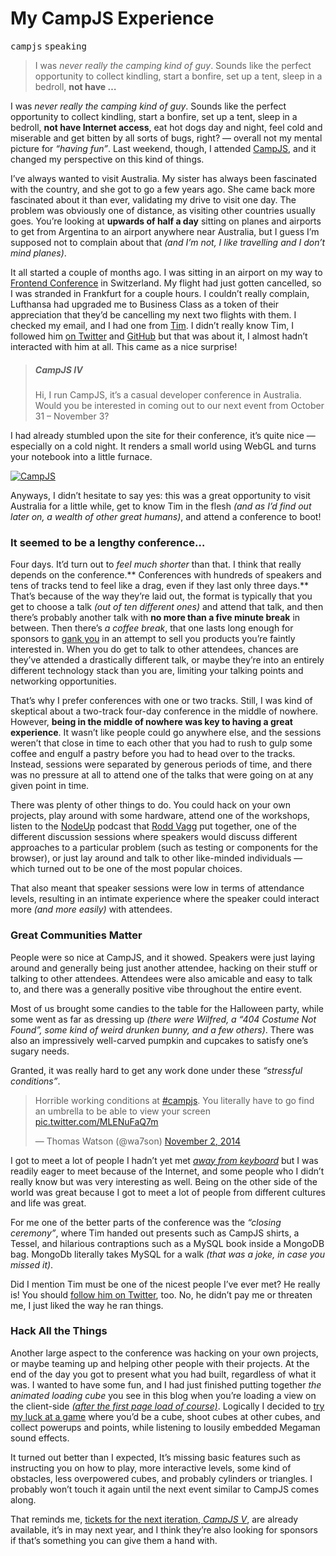 <h1>My CampJS Experience</h1>

<div><kbd>campjs</kbd> <kbd>speaking</kbd></div>

<blockquote><p>I was <em>never really the camping kind of guy</em>. Sounds like the perfect opportunity to collect kindling, start a bonfire, set up a tent, sleep in a bedroll, <strong>not have &#x2026;</strong></p></blockquote>

<div><p>I was <em>never really the camping kind of guy</em>. Sounds like the perfect opportunity to collect kindling, start a bonfire, set up a tent, sleep in a bedroll, <strong>not have Internet access</strong>, eat hot dogs day and night, feel cold and miserable and get bitten by all sorts of bugs, right? &#x2014; overall not my mental picture for <em>&#x201C;having fun&#x201D;</em>. Last weekend, though, I attended <a href="http://campjs.com/" target="_blank">CampJS</a>, and it changed my perspective on this kind of things.</p></div>

<div></div>

<div><p>I&#x2019;ve always wanted to visit Australia. My sister has always been fascinated with the country, and she got to go a few years ago. She came back more fascinated about it than ever, validating my drive to visit one day. The problem was obviously one of distance, as visiting other countries usually goes. You&#x2019;re looking at <strong>upwards of half a day</strong> sitting on planes and airports to get from Argentina to an airport anywhere near Australia, but I guess I&#x2019;m supposed not to complain about that <em>(and I&#x2019;m not, I like travelling and I don&#x2019;t mind planes)</em>.</p> <p>It all started a couple of months ago. I was sitting in an airport on my way to <a href="http://frontendconf.ch/" target="_blank">Frontend Conference</a> in Switzerland. My flight had just gotten cancelled, so I was stranded in Frankfurt for a couple hours. I couldn&#x2019;t really complain, Lufthansa had upgraded me to Business Class as a token of their appreciation that they&#x2019;d be cancelling my next two flights with them. I checked my email, and I had one from <a href="https://twitter.com/secoif" target="_blank">Tim</a>. I didn&#x2019;t really know Tim, I followed him <a href="https://twitter.com/secoif" target="_blank">on Twitter</a> and <a href="https://github.com/timoxley/" target="_blank">GitHub</a> but that was about it, I almost hadn&#x2019;t interacted with him at all. This came as a nice surprise!</p> <blockquote> <h5 id="campjs-iv">CampJS IV</h5> <p>Hi, I run CampJS, it&#x2019;s a casual developer conference in Australia. Would you be interested in coming out to our next event from October 31 &#x2013; November 3?</p> </blockquote> <p>I had already stumbled upon the site for their conference, it&#x2019;s quite nice &#x2014; especially on a cold night. It renders a small world using WebGL and turns your notebook into a little furnace.</p> <p><a href="http://campjs.com/" target="_blank"><img src="https://i.imgur.com/XS8GdYI.png" alt="CampJS"></a></p> <p>Anyways, I didn&#x2019;t hesitate to say yes: this was a great opportunity to visit Australia for a little while, get to know Tim in the flesh <em>(and as I&#x2019;d find out later on, a wealth of other great humans)</em>, and attend a conference to boot!</p></div>

<div><h3 id="it-seemed-to-be-a-lengthy-conference">It seemed to be a lengthy conference&#x2026;</h3> <p>Four days. It&#x2019;d turn out to <em>feel much shorter</em> than that. I think that really depends on the conference.** Conferences with hundreds of speakers and tens of tracks tend to feel like a drag, even if they last only three days.** That&#x2019;s because of the way they&#x2019;re laid out, the format is typically that you get to choose a talk <em>(out of ten different ones)</em> and attend that talk, and then there&#x2019;s probably another talk with <strong>no more than a five minute break</strong> in between. Then there&#x2019;s <em>a coffee break</em>, that one lasts long enough for sponsors to <a href="http://www.urbandictionary.com/define.php?term=Ganking" target="_blank" aria-label="Ganking in Urban Dictionary">gank you</a> in an attempt to sell you products you&#x2019;re faintly interested in. When you do get to talk to other attendees, chances are they&#x2019;ve attended a drastically different talk, or maybe they&#x2019;re into an entirely different technology stack than you are, limiting your talking points and networking opportunities.</p> <p>That&#x2019;s why I prefer conferences with one or two tracks. Still, I was kind of skeptical about a two-track four-day conference in the middle of nowhere. However, <strong>being in the middle of nowhere was key to having a great experience</strong>. It wasn&#x2019;t like people could go anywhere else, and the sessions weren&#x2019;t that close in time to each other that you had to rush to gulp some coffee and engulf a pastry before you had to head over to the tracks. Instead, sessions were separated by generous periods of time, and there was no pressure at all to attend one of the talks that were going on at any given point in time.</p> <p>There was plenty of other things to do. You could hack on your own projects, play around with some hardware, attend one of the workshops, listen to the <a href="http://nodeup.com/" target="_blank" aria-label="NodeUp is a Node.js podcast">NodeUp</a> podcast that <a href="https://twitter.com/rvagg" target="_blank" aria-label="@rvagg on Twitter">Rodd Vagg</a> put together, one of the different discussion sessions where speakers would discuss different approaches to a particular problem (such as testing or components for the browser), or just lay around and talk to other like-minded individuals &#x2014; which turned out to be one of the most popular choices.</p> <p>That also meant that speaker sessions were low in terms of attendance levels, resulting in an intimate experience where the speaker could interact more <em>(and more easily)</em> with attendees.</p> <h3 id="great-communities-matter">Great Communities Matter</h3> <p>People were so nice at CampJS, and it showed. Speakers were just laying around and generally being just another attendee, hacking on their stuff or talking to other attendees. Attendees were also amicable and easy to talk to, and there was a generally positive vibe throughout the entire event.</p> <p>Most of us brought some candies to the table for the Halloween party, while some went as far as dressing up <em>(there were Wilfred, a &#x201C;404 Costume Not Found&#x201D;, some kind of weird drunken bunny, and a few others)</em>. There was also an impressively well-carved pumpkin and cupcakes to satisfy one&#x2019;s sugary needs.</p> <p>Granted, it was really hard to get any work done under these <em>&#x201C;stressful conditions&#x201D;</em>.</p> <blockquote class="twitter-tweet"><p>Horrible working conditions at <a href="https://twitter.com/hashtag/campjs?src=hash">#campjs</a>. You literally have to go find an umbrella to be able to view your screen <a href="http://t.co/MLENuFaQ7m">pic.twitter.com/MLENuFaQ7m</a></p>&#x2014; Thomas Watson (@wa7son) <a href="https://twitter.com/wa7son/status/528722096809971712">November 2, 2014</a></blockquote> <p>I got to meet a lot of people I hadn&#x2019;t yet met <a href="http://watch.tpbafk.tv/" target="_blank" aria-label="TPB AFK documentary"><em>away from keyboard</em></a> but I was readily eager to meet because of the Internet, and some people who I didn&#x2019;t really know but was very interesting as well. Being on the other side of the world was great because I got to meet a lot of people from different cultures and life was great.</p> <p>For me one of the better parts of the conference was the <em>&#x201C;closing ceremony&#x201D;</em>, where Tim handed out presents such as CampJS shirts, a Tessel, and hilarious contraptions such as a MySQL book inside a MongoDB bag. MongoDb literally takes MySQL for a walk <em>(that was a joke, in case you missed it)</em>.</p> <p>Did I mention Tim must be one of the nicest people I&#x2019;ve ever met? He really is! You should <a href="https://twitter.com/secoif" target="_blank" aria-label="Tim Oxley is @secoif on Twitter">follow him on Twitter</a>, too. No, he didn&#x2019;t pay me or threaten me, I just liked the way he ran things.</p> <h3 id="hack-all-the-things">Hack All the Things</h3> <p>Another large aspect to the conference was hacking on your own projects, or maybe teaming up and helping other people with their projects. At the end of the day you got to present what you had built, regardless of what it was. I wanted to have some fun, and I had just finished putting together <em>the animated loading cube</em> you see in this blog when you&#x2019;re loading a view on the client-side <a href="http://ponyfoo.com/articles/stop-breaking-the-web" target="_blank" aria-label="Stop Breaking the Web"><em>(after the first page load of course)</em></a>. Logically I decided to <a href="https://github.com/bevacqua/cube" target="_blank" aria-label="bevacqua/cube on GitHub">try my luck at a game</a> where you&#x2019;d be a cube, shoot cubes at other cubes, and collect powerups and points, while listening to lousily embedded Megaman sound effects.</p> <p>It turned out better than I expected, It&#x2019;s missing basic features such as instructing you on how to play, more interactive levels, some kind of obstacles, less overpowered cubes, and probably cylinders or triangles. I probably won&#x2019;t touch it again until the next event similar to CampJS comes along.</p> <p>That reminds me, <a href="http://tickets.campjs.com/" target="_blank" aria-label="CampJS V Tickets">tickets for the next iteration, <em>CampJS V</em></a>, are already available, it&#x2019;s in may next year, and I think they&#x2019;re also looking for sponsors if that&#x2019;s something you can give them a hand with.</p></div>

